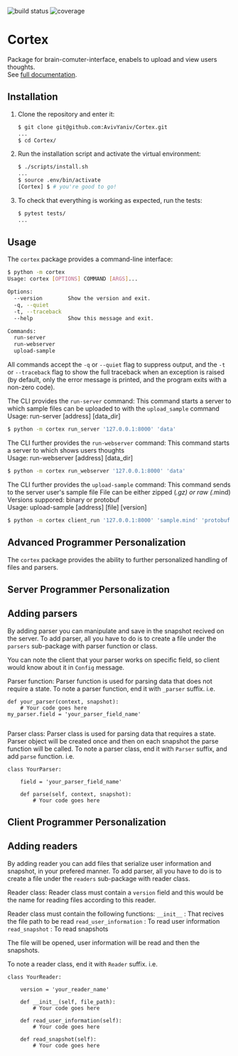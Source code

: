 ![build status](https://api.travis-ci.com/AvivYaniv/Cortex.svg?branch=master)
![coverage](https://codecov.io/gh/AvivYaniv/Cortex/branch/master/graph/badge.svg)

# Cortex

Package for brain-comuter-interface, enabels to upload and view users thoughts. 
<br/>See [full documentation](https://braincomputerinterface.readthedocs.io/en/latest/).

## Installation

1. Clone the repository and enter it:

    ```sh
    $ git clone git@github.com:AvivYaniv/Cortex.git
    ...
    $ cd Cortex/
    ```

2. Run the installation script and activate the virtual environment:

    ```sh
    $ ./scripts/install.sh
    ...
    $ source .env/bin/activate
    [Cortex] $ # you're good to go!
    ```

3. To check that everything is working as expected, run the tests:


    ```sh
    $ pytest tests/
    ...
    ```

## Usage

The `cortex` package provides a command-line interface:

```sh
$ python -m cortex
Usage: cortex [OPTIONS] COMMAND [ARGS]...

Options:
  --version        Show the version and exit.
  -q, --quiet
  -t, --traceback
  --help           Show this message and exit.

Commands:
  run-server
  run-webserver
  upload-sample

```

All commands accept the `-q` or `--quiet` flag to suppress output, and the `-t`
or `--traceback` flag to show the full traceback when an exception is raised
(by default, only the error message is printed, and the program exits with a
non-zero code).

The CLI provides the `run-server` command:
	This command starts a server to which sample files can be uploaded to with the `upload_sample` command
	<br/> Usage: run-server [address] [data_dir]

```sh
$ python -m cortex run_server '127.0.0.1:8000' 'data'

```

The CLI further provides the `run-webserver` command:
	This command starts a server to which shows users thoughts
	<br/> Usage: run-webserver [address] [data_dir]

```sh
$ python -m cortex run_webserver '127.0.0.1:8000' 'data'

```

The CLI further provides the `upload-sample` command:
	This command sends to the server user's sample file
	File can be either zipped (*.gz) or raw (*.mind)
	Versions suppored: binary or protobuf
	<br/> Usage: upload-sample [address] [file] [version]

```sh
$ python -m cortex client_run '127.0.0.1:8000' 'sample.mind' 'protobuf'

```

## Advanced Programmer Personalization

The `cortex` package provides the ability to further personalized handling of files and parsers.

## Server Programmer Personalization

## Adding parsers

By adding parser you can manipulate and save in the snapshot recived on the server.
To add parser, all you have to do is to create a file under the `parsers` sub-package with parser function or class.

You can note the client that your parser works on specific field, so client would know about it in `Config` message.

Parser function:
Parser function is used for parsing data that does not require a state.
To note a parser function, end it with `_parser` suffix.
i.e.
```
def your_parser(context, snapshot):
    # Your code goes here
my_parser.field = 'your_parser_field_name'


```

Parser class:
Parser class is used for parsing data that requires a state.
Parser object will be created once and then on each snapshot the parse function will be called.
To note a parser class, end it with `Parser` suffix, and add `parse` function.
i.e.
```
class YourParser:

    field = 'your_parser_field_name'

    def parse(self, context, snapshot):
        # Your code goes here

```

## Client Programmer Personalization

## Adding readers

By adding reader you can add files that serialize user information and snapshot, in your prefered manner.
To add parser, all you have to do is to create a file under the `readers` sub-package with reader class.

Reader class:
Reader class must contain a `version` field and this would be the name for reading files according to this reader.

Reader class must contain the following functions:
`__init__`					: That recives the file path to be read	
`read_user_information` 	: To read user information
`read_snapshot` 			: To read snapshots

The file will be opened, user information will be read and then the snapshots.

To note a reader class, end it with `Reader` suffix.
i.e.
```
class YourReader:

    version = 'your_reader_name'
	
	def __init__(self, file_path):
		# Your code goes here

    def read_user_information(self):
        # Your code goes here
		
	def read_snapshot(self):
        # Your code goes here

```
